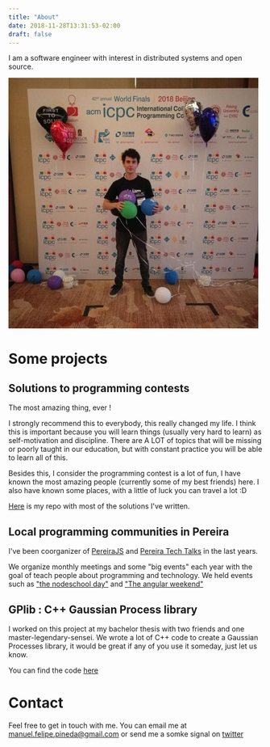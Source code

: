 ```yaml
---
title: "About"
date: 2018-11-28T13:31:53-02:00
draft: false
---
```


I am a software engineer with interest in distributed systems and open source.

![avatar](/img.jpeg)

# Some projects

## Solutions to programming contests

The most amazing thing, ever !

I strongly recommend this to everybody, this really changed my life. I think this
is important because you will learn things (usually very hard to learn) as
self-motivation and discipline. There are A LOT of topics that will be missing
or poorly taught in our education, but with constant practice you will be able
to learn all of this.

Besides this, I consider the programming contest is a lot of fun, I have known
the most amazing people (currently some of my best friends) here. I also have
known some places, with a little of luck you can travel a lot :D

[Here](https://github.com/pin3da/Programming-contest) is my repo with most of the solutions I've written.

## Local programming communities in Pereira

I've been coorganizer of [PereiraJS](https://pereirajs.org/) and
[Pereira Tech Talks](https://pereiratechtalks.com/) in the last years.

We organize monthly meetings and some "big events" each year with the goal of
teach people about programming and technology. We held events
such as ["the nodeschool day"](https://nodeschool.io/pereira/) and ["The angular weekend"](https://angular.pereirajs.org/)

## GPlib : C++ Gaussian Process library

 I worked on this project at my bachelor thesis with two friends and one
 master-legendary-sensei. We wrote a lot of C++ code to create a Gaussian
 Processes library, it would be great if any of you use it someday, just let us know.

 You can find the code [here](https://github.com/pin3da/gplib)

# Contact

Feel free to get in touch with me. You can email me at [manuel.felipe.pineda@gmail.com](mailto:manuel.felipe.pineda@gmail.com) or send me a somke signal on [twitter](https://twitter.com/pin3da_)
